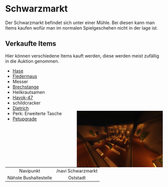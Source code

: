 # Schwarzmarkt
Der Schwarzmarkt befindet sich unter einer Mühle. Bei diesen kann man Items kaufen wofür man im normalen Spielgeschehen nicht in der lage ist.

## Verkaufte Items
Hier können verschiedene Items kauft werden, diese werden meist zufällig in die Auktion genommen.

+ [Hase](../../pages/pets/hase.md)
+ [Fledermaus](../../pages/pets/fledermaus.md)
+ Messer
+ [Brechstange](../../pages/items/brechstange.md)
+ Heilkrautsamen
+ [Havok-47](../../pages/items/weapons/sturmgewehre.md)
+ schildcracker
+ [Dietrich](../../pages/items/dietrich.md)
+ Perk: Erweiterte Tasche <img align="right" width="275" eight="150" src="../../../assets/image/orte/Schwarzmarkt.png"> 
+ [Petupgrade](../../pages/pets/allgemein.md)

|  |  |
| :-: | :-: |
| Navipunkt | /navi Schwarzmarkt |
| Nähste Bushaltestelle | Oststadt |
